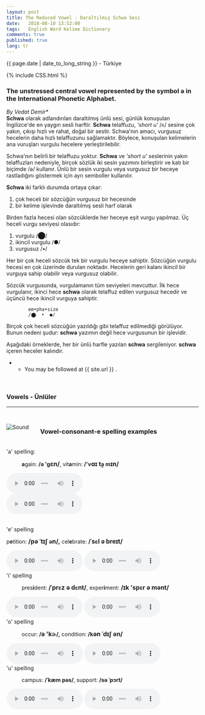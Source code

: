 ```yaml
---
layout: post
title: The Reduced Vowel - Daraltılmış Schwa Sesi 
date:   2018-08-10 13:52:00
tags:   English Word Kelime Dictionary
comments: true
published: true
lang: tr
---
```



<p class="meta">{{ page.date | date_to_long_string }} - Türkiye</p>

{% include CSS.html %}

### The unstressed central vowel represented by the symbol ə in the International Phonetic Alphabet.

_By Vedat Demir*_
<br>
<i class="fas fa-paragraph fa-2x"></i> **Schwa** olarak adlandırılan daraltılmış ünlü sesi, günlük konuşulan İngilizce'de en yaygın sesli harftir. **Schwa** telaffuzu, _'short u'_ /ʌ/ sesine çok yakın, çıkışı hızlı ve rahat, doğal bir sestir. Schwa'nın amacı, vurgusuz hecelerin daha hızlı telaffuzunu sağlamaktır. Böylece, konuşulan kelimelerin ana vuruşları vurgulu hecelere yerleştirilebilir.

Schwa'nın belirli bir telaffuzu yoktur. **Schwa** ve _'short u'_ seslerinin yakın telaffuzları nedeniyle, birçok sözlük iki sesin yazımını birleştirir ve katı bir biçimde /ə/ kullanır. Ünlü bir sesin vurgulu veya vurgusuz bir heceye rastladığını göstermek için ayrı semboller kullanılır.
	
**Schwa** iki farklı durumda ortaya çıkar:

1. çok heceli bir sözcüğün vurgusuz bir hecesinde
2. bir kelime işlevinde  daraltılmış sesli harf olarak

 Birden fazla hecesi olan sözcüklerde her heceye eşit vurgu yapılmaz. Üç heceli vurgu seviyesi olasıdır:

1. vurgulu  /⬤/
2. ikincil vurgulu /●/
3. vurgusuz /•/

Her bir çok heceli sözcük tek bir vurgulu heceye sahiptir. Sözcüğün vurgulu hecesi en çok üzerinde durulan noktadır. Hecelerin geri kalanı ikincil bir vurguya sahip olabilir veya vurgusuz olabilir. 

Sözcük vurgusunda, vurgulamanın tüm seviyeleri mevcuttur. İlk hece vurgulanır, ikinci hece **schwa** olarak telaffuz edilen vurgusuz hecedir ve üçüncü hece ikincil vurguya sahiptir.

			em•pha•size 
			/⬤  •  ●/

Birçok çok heceli sözcüğün yazıldığı gibi telaffuz edilmediği görülüyor. Bunun nedeni şudur: **schwa** yazımın değil hece vurgusunun bir işlevidir. 

Aşağıdaki örneklerde, her bir ünlü harfle yazılan **schwa** sergileniyor. **schwa** içeren heceler kalındır.


* * You may be followed at {{ site.url }} .

<br>


### Vowels - Ünlüler
***

<div class="article-container clearfix">
  <img src="{{ site.baseurl }}/images/vowels.gif" alt="Sound" class="wrap align-left">


<br>

<h3>Vowel-consonant-e spelling examples</h3>
<br>
'a' spelling:
<br>
<p style="margin-left:40px"><strong>a</strong>gain:&nbsp;<strong>/ə 'g<span style="font-size:medium">ɛn/</span></strong>, vit<strong>a</strong>min:&nbsp;<strong>/'v<span style="font-size:medium">ɑɪ</span><span style="font-size:medium">&nbsp;t̬</span>ə m<span style="font-size:medium">ɪn/</span></strong></p>

<audio controls style="width: 200px;">
  <source src="{{ site.baseurl }}/audio/again.mp3" type="audio/mpeg">
Your browser does not support the audio element.
</audio>
<br>
<audio controls style="width: 200px;">
  <source src="{{ site.baseurl }}/audio/vitamin.mp3" type="audio/mpeg">
Your browser does not support the audio element.
</audio>
</div>
<br>

<div class="article-container clearfix">

'e' spelling
<br>
<p>p<strong>e</strong>tition:&nbsp;<strong><span style="font-size:15.84px">/</span><span style="font-size:15.84px">pə ˈtɪʃ&nbsp;</span>ə<span style="font-size:15.84px">n</span><span style="font-size:15.84px">/,</span></strong> cel<strong>e</strong>brate:&nbsp;<strong>/<span style="font-size:15.84px">ˈs</span>ɛ<span style="font-size:15.84px">l ə&nbsp;breɪt/</span></strong></p>

<audio controls style="width: 200px;">
  <source src="{{ site.baseurl }}/audio/petition.mp3" type="audio/mpeg">
Your browser does not support the audio element.
</audio>
<audio controls style="width: 200px;">
  <source src="{{ site.baseurl }}/audio/celebrate.mp3" type="audio/mpeg">
Your browser does not support the audio element.
</audio>
</div>


<div class="article-container clearfix">
'i' spelling
<br>
<p style="margin-left:40px">pres<strong>i</strong>dent:&nbsp;<strong><span style="font-size:15.84px">/</span><span style="font-size:15.84px">ˈpr</span>ɛ<span style="font-size:15.84px">z ə&nbsp;d</span>ɛ<span style="font-size:15.84px">nt/</span></strong>, exper<strong>i</strong>ment:&nbsp;<strong><span style="font-size:15.84px">/</span><span style="font-size:15.84px">ɪk 'sp</span></strong><strong>ɛ<span style="font-size:15.84px">r ə&nbsp;mənt/</span></strong></p>

<audio controls style="width: 200px;">
  <source src="{{ site.baseurl }}/audio/president.mp3" type="audio/mpeg">
Your browser does not support the audio element.
</audio>
<audio controls style="width: 200px;">
  <source src="{{ site.baseurl }}/audio/experiment.mp3" type="audio/mpeg">
Your browser does not support the audio element.
</audio>
</div>

<div class="article-container clearfix">
'o' spelling
<br>
<p style="margin-left:40px">occur:&nbsp;<strong>/</strong><strong><span style="font-size:15.84px">ə 'k</span></strong><span style="font-size:medium">ɚ</span><strong>/,</strong>&nbsp;condition:&nbsp;<strong>/k<span style="font-size:15.84px">ən ˈdɪʃ&nbsp;ən/</span></strong></p>

<audio controls style="width: 200px;">
  <source src="{{ site.baseurl }}/audio/occur.mp3" type="audio/mpeg">
Your browser does not support the audio element.
</audio>
<audio controls style="width: 200px;">
  <source src="{{ site.baseurl }}/audio/condition.mp3" type="audio/mpeg">
Your browser does not support the audio element.
</audio>
</div>

<div class="article-container clearfix">
'u' spelling
<br>
<p style="margin-left:40px">campus:&nbsp;<strong>/ˈkæm pəs/</strong>,&nbsp;support:&nbsp;<strong>/sə ˈpɔrt/</strong></p>

<audio controls style="width: 200px;">
  <source src="{{ site.baseurl }}/audio/campus.mp3" type="audio/mpeg">
Your browser does not support the audio element.
</audio>
<audio controls style="width: 200px;">
  <source src="{{ site.baseurl }}/audio/support.mp3" type="audio/mpeg">
Your browser does not support the audio element.
</audio>
</div>

<br>

<style>
img {
 display: block;
}

img.wrap {
 max-width: 50%;
 margin: 30px 0px;
}

img.align-left {
 float: left;
 margin-right: 30px;
}

img.align-right {
 float: right;
 margin-left: 30px;
}

.clearfix:after {
  content: "";
  display: table;
  clear: both;
}
</style>

<html>

<script>
var kalan = new Array("Sabâh'a kalan zaman","Güneş'e kalan zaman","İşrak'e kalan zaman","Öğle'ye kalan zaman","İkindi'ye kalan zaman","Akşam'a kalan zaman","Yatsı'ya kalan zaman","İmsâk'e kalan zaman");
//var gncVkt = new Array("İmsâk","Güneş","İşrak","Öğle","İkindi","Akşam","Yatsı");

var vktDK = new Array();

function vkt(){
	this.vakit = new Array();
	this.getGuncelVakit = function(saat){
		//console.log(saat);
		saat = (saat.split(":")[0] * 60) + (saat.split(":")[1]*1);
		//console.log(saat + ' ->' + mincalc(this.vakit[0]) + '->' + mincalc(this.vakit[5]) + ' -> ' + mincalc(this.vakit[6]));
		
		for(i=0;i<this.vakit.length;i++){
			
			if(saat<mincalc(this.vakit[7]) && mincalc(this.vakit[7])<mincalc(this.vakit[8]) ){
					// Yatsi gece yarisindan sonra oldugu zaman gecerli.
					return 7;
			}
			
			if(saat<mincalc(this.vakit[0])){
				//imsaktan küçükse yatsı
				return 8;
			}
			
			if(mincalc(this.vakit[i])>saat){
				return i;
			}
			
			if(saat>mincalc(this.vakit[7]) && saat<mincalc(this.vakit[8]) && mincalc(this.vakit[7])<mincalc(this.vakit[8]) ){
				return 7;
			}

			if(saat>mincalc(this.vakit[7]) && mincalc(this.vakit[7])>mincalc(this.vakit[8]) ){
				return 8;
			}
			
			if(saat>mincalc(this.vakit[6]) && mincalc(this.vakit[6])>mincalc(this.vakit[7]) ){
				return 7;
			}

		}
	}
	
	this.getKalanZaman = function(saat, tip){
		var kalanzaman = new Date();
		kalanzaman.setHours(0,0,0);
		
		
		var guncelVaktim = (saat.split(":")[0] * 3600) + (saat.split(":")[1] * 60) + (saat.split(":")[2]*1);
		
		if(guncelVaktim<mincalc(this.vakit[8]) * 60){
			var sonrakiVaktim = mincalc(this.vakit[0]) * 60;
		}else{
			var sonrakiVaktim = mincalc(this.vakit[this.getGuncelVakit(saat)]) * 60;
		}
		
		
		//console.log(this.vakit[this.getGuncelVakit(saat)]);
		
		if(tip==1){
			kalanzaman.setSeconds(sonrakiVaktim-guncelVaktim);
			return (kalanzaman);
		}else{
			//return(1440-guncelVaktim);
			return(sonrakiVaktim-guncelVaktim);
		}
		
	}
}

function dakikaHesapla(obj){
	var yts, sonrims;
	for(i=0;i<obj.vakit.length-1;i++){
		if(i==6){
			// Yatsi Dakika Hesabi
			yts = mincalc(obj.vakit[6]);
			sonrims = mincalc(obj.vakit[7]);
			if(yts<sonrims){
				vktDK[6] = sonrims-yts;
			}else{
				vktDK[6] = (1440-yts) + (sonrims);
			}
		
		}else if(i==5){
			// Aksam Vaktinini Hesabi
			if(mincalc(obj.vakit[6]) < mincalc(obj.vakit[7])){
				vktDK[5] = 1440 - mincalc(obj.vakit[5]) + mincalc(obj.vakit[6]);
			}else{
				vktDK[5] = mincalc(obj.vakit[6]) - mincalc(obj.vakit[5]);
			}
		}else{
			// Diger Vakitlerin Dakika Hesabi
			vktDK[i] = mincalc(obj.vakit[i+1]) - mincalc(obj.vakit[i]);
		}
	}
}

function mincalc(saat){return (saat.split(":")[0] * 60) + (saat.split(":")[1]*1);}
var thetime = new Date();
thetime.setHours('22:35:30'.split(":")[0], '22:35:30'.split(":")[1], '22:35:30'.split(":")[2]);

var kalanZaman = new Date();
kalanZaman.setHours(0,0,0);

var vakitler = new vkt();
vakitler.vakit[0] = '03:43:00';
vakitler.vakit[1] = '04:03:00';
vakitler.vakit[2] = '05:49:00';
vakitler.vakit[3] = '06:40:00';
vakitler.vakit[4] = '13:28:00';
vakitler.vakit[5] = '17:22:00';
vakitler.vakit[6] = '20:45:00';
vakitler.vakit[7] = '22:34:00';
vakitler.vakit[8] = '03:44:00';

dakikaHesapla(vakitler);

function bantDeg(saat){
		var guncel;
		if(saat=="" || saat == null){
			guncel = vakitler.getGuncelVakit('22:35:30');
		}else{
			guncel = vakitler.getGuncelVakit(saat);
		}
		
		for(i=1;i<9;i++){
			
		if(i==guncel){
				document.getElementById('v'+(guncel-1)).className = 'aText';
				document.getElementById('IDRemainText').innerHTML = kalan[guncel-1];
				//document.getElementById('IDActiveTime').innerHTML = gncVkt[guncel-1];	
		}else{
				document.getElementById('v'+(i-1)).className = 'pTime';
		}
	}
}

kalanZaman.setSeconds(vakitler.getKalanZaman('22:35:30',0));

function yaz(mesaj){console.log(mesaj); return null;}

function timetoSec(time){return (time.getHours() * 3600) + (time.getMinutes() * 60) + time.getSeconds();}

function zamani_firlat() {
	var csaat   = thetime.getHours();
	var cdakika = thetime.getMinutes();
	var csaniye = thetime.getSeconds();
	
	csaat   = (csaat   < 10 ? "0" : "") + csaat;
	cdakika = (cdakika < 10 ? "0" : "") + cdakika;
	csaniye = (csaniye < 10 ? "0" : "") + csaniye;
	
	document.getElementById("IDTime").innerHTML = '<span>' + conv_fa(csaat) + ":" + conv_fa(cdakika) + ":" + conv_fa(csaniye) + '</span>';

var elementIDTime2 = document.getElementById("IDTime2");
if (typeof(elementIDTime2) != 'undefined' && elementIDTime2 != null ){
	document.getElementById("IDTime2").innerHTML = '<span>' + conv_fa(csaat) + ":" + conv_fa(cdakika) + ":" + conv_fa(csaniye) + '</span>';
	document.getElementById("IDLocalTime2").innerHTML = "Mahallî Sâat";
}	

	var ksaat   = kalanZaman.getHours();
	var kdakika = kalanZaman.getMinutes();
	var ksaniye = kalanZaman.getSeconds();
	
	ksaat   = (ksaat  < 10 ? "0" : "") + ksaat;
	kdakika = (kdakika < 10 ? "0" : "") + kdakika;
	ksaniye = (ksaniye < 10 ? "0" : "") + ksaniye;
	
	document.getElementById("IDRemainTime").innerHTML = conv_fa(ksaat) + ":" + conv_fa(kdakika) + ":" + conv_fa(ksaniye);
	document.getElementById("IDLocalTime").innerHTML = "Mahallî Sâat";
	
	
	if(timetoSec(kalanZaman)==0){
		kalanZaman.setSeconds(vakitler.getKalanZaman(thetime.getHours()+':'+thetime.getMinutes()+':'+'00',0));
		bantDeg(thetime.getHours()+':'+thetime.getMinutes());
	}
	
	thetime.setSeconds(thetime.getSeconds() + 1);	
	kalanZaman.setSeconds(kalanZaman.getSeconds()-1);
	

	vakitci = setTimeout("zamani_firlat()", (999));
}



function conv_fa(str)
{
   
	if( 'tr' == 'fa'){
	
      var newStr = "";
      var map= ['۰','۱','۲','۳','۴','۵','۶','۷','۸','۹'];
      str = String(str);
      for(i=0; i<str.length; i++)
      {
          newStr += map[parseInt(str.charAt(i))];
      }

	}else{
	  newStr = str;
	}
   
   return newStr;
}

</script>


<script type="text/javascript">bantDeg();zamani_firlat();</script>
                
</html>
